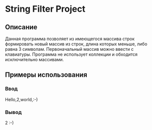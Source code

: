 # String Filter Project

## Описание

Данная программа позволяет из имеющегося массива строк формировать новый массив из строк, длина которых меньше, либо равна 3 символам. Первоначальный массив можно ввести с клавиатуры. Программа не использует коллекции и обходится исключительно массивами.

## Примеры использования

### Ввод 

Hello,2,world,:-)

### Вывод

2
:-)